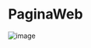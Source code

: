 # PaginaWeb
 ![image](https://github.com/shannon-benavides/PaginaWeb/assets/135678013/326e4e51-9b77-4c61-935d-d8ec8869ea10)
